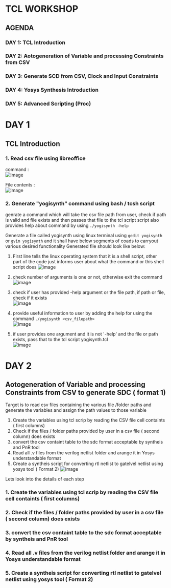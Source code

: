 # TCL WORKSHOP

## AGENDA
### DAY 1: TCL Introduction         
### DAY 2: Aotogeneration of Variable and processing Constraints from CSV    
### DAY 3: Generate SCD from CSV, Clock and Input Constraints
### DAY 4: Yosys Synthesis Introduction 
### DAY 5: Advanced Scripting (Proc)

# DAY 1
## TCL Introduction 
### 1. Read csv file using libreoffice 
command : </br> 
![image](https://github.com/user-attachments/assets/46ad534a-77f5-4d17-9ec2-abf3cce1b354)

File contents :</br>
![image](https://github.com/user-attachments/assets/e5af5fc0-d61c-4416-b1bd-86c54cdb302d)

### 2. Generate "yogisynth" command using bash / tcsh script 
genrate a command which will take the csv file path from user, check if path is valid and file exists and then passes that file to the tcl script
script also provides help  about command by using `./yogisynth -help`
</br>

Generate a file called yogisynth using linux terminal using `gedit yogisynth` or `gvim yogisynth` and it shall have below segments of coads to  carryout various desired functionality
Generated file should look like below: <br>
1. First line tells the linux operating system that it is a shell script, other part of the code just informs user about what the command or this shell script does
   ![image](https://github.com/user-attachments/assets/27a401de-0740-4d38-9c09-841eb7f29cac)

2. check number of arguments is one or not, otherwise exit the command </br>
   ![image](https://github.com/user-attachments/assets/6feaf19d-4916-48de-aff9-c63acf63f4e1)

3. check if user has provided -help argument or the file path, if path or file, check if it exists </br>
   ![image](https://github.com/user-attachments/assets/9abc91d4-7d74-494c-98bf-06e84583aa26)

4. provide useful information to user by adding the help for using the command `./yogisynth <csv_filepath>` </br>
   ![image](https://github.com/user-attachments/assets/31aa6272-68fe-4efd-a6ce-600136d9e514)

5. if user provides one argument and it is not '-help' and the file  or path exists, pass that to the tcl script yogisynth.tcl </br>
   ![image](https://github.com/user-attachments/assets/d99692a2-b8f2-424b-87a4-36fb90e1b374)

# DAY 2
## Aotogeneration of Variable and processing Constraints from CSV to generate SDC ( format 1)
Target is to read csv files containing the various file /folder paths and generate the variables and assign the path values to those variable
 1. Create the variables using tcl scrip by reading the CSV file cell containts ( first columns)
 2. Check if the files / folder paths provided by user in a csv file ( second column)  does exists 
 3. convert the csv containt table to the sdc format acceptable by syntheis and PnR tool
 4. Read all .v files from the verilog netlist folder and arange it in Yosys understandable format
 5. Create a syntheis script for converting rtl netlist to gatelvel netlist using yosys tool ( Format 2)
   ![image](https://github.com/user-attachments/assets/1742a785-77c7-44e0-8bed-86b010dc86a4)

Lets look into the details of each step 

### 1. Create the variables using tcl scrip by reading the CSV file cell containts ( first columns)

### 2. Check if the files / folder paths provided by user in a csv file ( second column)  does exists 
### 3. convert the csv containt table to the sdc format acceptable by syntheis and PnR tool
### 4. Read all .v files from the verilog netlist folder and arange it in Yosys understandable format
### 5. Create a syntheis script for converting rtl netlist to gatelvel netlist using yosys tool ( Format 2)






        
